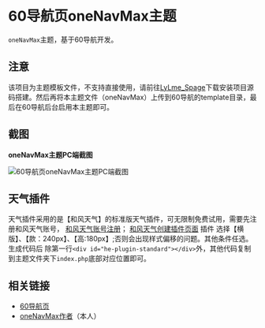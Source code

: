 # 60导航页oneNavMax主题
`oneNavMax`主题，基于60导航开发。

## 注意

该项目为主题模板文件，不支持直接使用，请前往[LyLme_Spage](https://gitee.com/LyLme/lylme_spage)下载安装项目源码搭建。然后再将本主题文件（oneNavMax）上传到60导航的template目录，最后在60导航后台启用本主题即可。

## 截图

**oneNavMax主题PC端截图**

![60导航页oneNavMax主题PC端截图](https://cdn.lylme.com/img/lylme_spage/image-20220501192454699.png)

## 天气插件

天气插件采用的是【和风天气】的标准版天气插件，可无限制免费试用，需要先注册和风天气账号，
[和风天气账号注册](https://id.qweather.com/#/register)；
[和风天气创建插件页面](https://widget.qweather.com/create-standard)
插件 选择【横版】、【款：240px】、【高:180px】;否则会出现样式偏移的问题。其他条件任选。
生成代码后  除第一行`<div id="he-plugin-standard"></div>`外，其他代码复制到主题文件夹下`index.php`底部对应位置即可。

## 相关链接

* [60导航页](https://gitee.com/LyLme/lylme_spage)
* [oneNavMax作者](https://github.com/itongxue/oneNavMax)（本人）